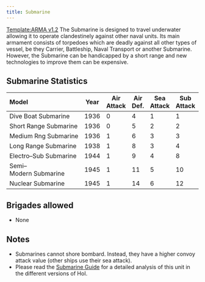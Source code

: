 ```yaml
---
title: Submarine
---
```


[Template:ARMA v1.2](/wiki/index.php?title=Template:ARMA_v1.2&action=edit&redlink=1 "Template:ARMA v1.2 (page does not exist)") The Submarine is designed to travel underwater allowing it to operate clandestinely against other naval units. Its main armament consists of torpedoes which are deadly against all other types of vessel, be they Carrier, Battleship, Naval Transport or another Submarine. However, the Submarine can be handicapped by a short range and new technologies to improve them can be expensive.

## Submarine Statistics

| Model                 | Year | Air Attack | Air Def. | Sea Attack | Sub Attack | Sea Def | Convoy Attack | Distance | Visi-bility | Surface Detect | Sub Detect | Air Detect | Cost | Build-time | Man-power | Max Speed | Supply Cons. | Fuel Cons. | Range |
| :-------------------- | ---- | ---------- | -------- | ---------- | ---------- | ------- | ------------- | -------- | ----------- | -------------- | ---------- | ---------- | ---- | ---------- | --------- | --------- | ------------ | ---------- | ----- |
| Dive Boat Submarine   | 1936 | 0          | 4        | 1          | 1          | 1       | 3             | 0.15     | 5           | 2              | 1          | 1          | 2.0  | 90         | 0.5       | 10        | 0.30         | 0.50       | 500   |
| Short Range Submarine | 1936 | 0          | 5        | 2          | 2          | 2       | 5             | 0.16     | 4           | 3              | 1          | 1          | 2.0  | 110        | 0.5       | 12        | 0.40         | 0.50       | 2500  |
| Medium Rng Submarine  | 1936 | 1          | 6        | 3          | 3          | 3       | 6             | 0.17     | 3           | 4              | 1          | 1          | 2.0  | 160        | 0.5       | 16        | 0.50         | 0.70       | 3000  |
| Long Range Submarine  | 1938 | 1          | 8        | 3          | 4          | 4       | 7             | 0.18     | 3           | 5              | 1          | 1          | 3.0  | 160        | 0.5       | 18        | 0.60         | 0.80       | 3500  |
| Electro–Sub Submarine | 1944 | 1          | 9        | 4          | 8          | 5       | 9             | 0.19     | 2           | 5              | 3          | 1          | 4.0  | 160        | 0.5       | 18        | 0.70         | 0.50       | 3500  |
| Semi–Modern Submarine | 1945 | 1          | 11       | 5          | 10         | 8       | 10            | 0.20     | 1           | 6              | 4          | 1          | 5.0  | 160        | 0.5       | 21        | 0.70         | 0.50       | 4000  |
| Nuclear Submarine     | 1945 | 1          | 14       | 6          | 12         | 12      | 12            | 0.20     | 1           | 7              | 5          | 1          | 8.0  | 320        | 0.5       | 25        | 1.90         | 0.00       | 8000  |

## Brigades allowed

- None

## Notes

- Submarines cannot shore bombard. Instead, they have a higher convoy attack value (other ships use their sea attack).
- Please read the [Submarine Guide](/wiki/Submarine_Guide "Submarine Guide") for a detailed analysis of this unit in the different versions of HoI.
